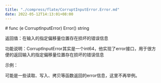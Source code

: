 ```yaml
---
title: "./compress/flate/CorruptInputError.Error.md"
date: 2022-05-12T14:13:01+08:00
---
```

﻿# func (e CorruptInputError) Error() string

返回值：在输入的指定偏移量位置存在损坏的错误信息

功能说明：CorruptInputError其实是一个int64，他实现了error接口，用于很方便的返回输入的指定偏移量位置存在损坏的错误信息

示例：

可能是一些读取、写入、拷贝等函数返回的error信息，这里不再举例。